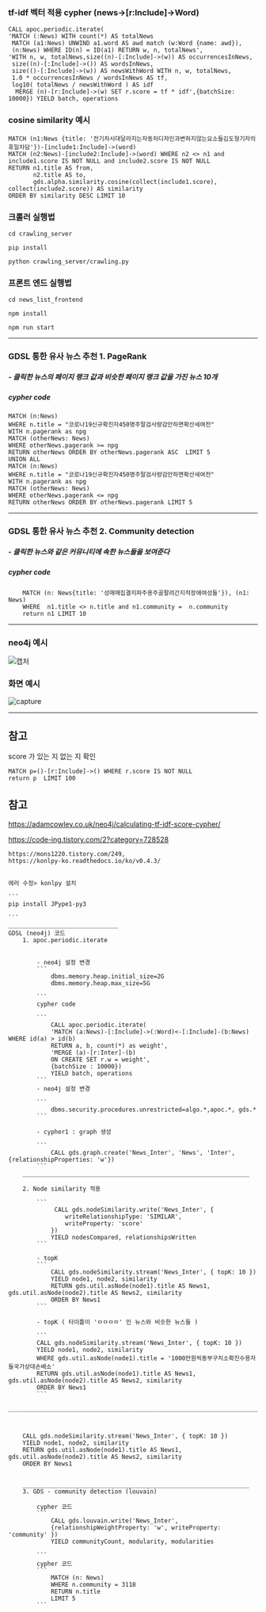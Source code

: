 
### tf-idf 벡터 적용 cypher (news->[r:Include]->Word)
```
CALL apoc.periodic.iterate(
'MATCH (:News) WITH count(*) AS totalNews 
 MATCH (a1:News) UNWIND a1.word AS awd match (w:Word {name: awd}),
 (n:News) WHERE ID(n) = ID(a1) RETURN w, n, totalNews',
'WITH n, w, totalNews,size((n)-[:Include]->(w)) AS occurrencesInNews, 
 size((n)-[:Include]->()) AS wordsInNews, 
 size(()-[:Include]->(w)) AS newsWithWord WITH n, w, totalNews, 
 1.0 * occurrencesInNews / wordsInNews AS tf, 
 log10( totalNews / newsWithWord ) AS idf 
  MERGE (n)-[r:Include]->(w) SET r.score = tf * idf',{batchSize: 10000}) YIELD batch, operations
```
### cosine similarity 예시
```
MATCH (n1:News {title: '전기차시대달라지는자동차디자인과변하지않는요소들김도형기자의휴일차담'})-[include1:Include]->(word)
MATCH (n2:News)-[include2:Include]->(word) WHERE n2 <> n1 and include1.score IS NOT NULL and include2.score IS NOT NULL
RETURN n1.title AS from,
       n2.title AS to,
       gds.alpha.similarity.cosine(collect(include1.score), collect(include2.score)) AS similarity
ORDER BY similarity DESC LIMIT 10
```


### 크롤러 실행법

```
cd crawling_server

pip install 

python crawling_server/crawling.py

```

### 프론트 엔드 실행법

```
cd news_list_frontend

npm install

npm run start
```
__________________________________________________

### GDSL 통한 유사 뉴스 추천  1. PageRank
##### - 클릭한 뉴스의 페이지 랭크 값과 비슷한 페이지 랭크 값을 가진 뉴스 10개 
##### cypher code 

```
MATCH (n:News)
WHERE n.title = "코로나19신규확진자450명주말검사량감안하면확산세여전" 
WITH n.pagerank as npg
MATCH (otherNews: News)
WHERE otherNews.pagerank >= npg 
RETURN otherNews ORDER BY otherNews.pagerank ASC  LIMIT 5
UNION ALL
MATCH (n:News)
WHERE n.title = "코로나19신규확진자450명주말검사량감안하면확산세여전" 
WITH n.pagerank as npg
MATCH (otherNews: News)
WHERE otherNews.pagerank <= npg 
RETURN otherNews ORDER BY otherNews.pagerank LIMIT 5
```
______________________________________________________

### GDSL 통한 유사 뉴스 추천  2. Community detection
##### - 클릭한 뉴스와 같은  커뮤니티에 속한 뉴스들을 보여준다
##### cypher code 

```
    MATCH (n: News{title: '성매매집결지파주용주골팔려간지적장애여성들'}), (n1: News)
    WHERE  n1.title <> n.title and n1.community =  n.community
    return n1 LIMIT 10
```

______________________________


### neo4j  예시
![캡처](/file_for_github_readmd/pic111.jpg)

### 화면  예시
![capture](/file_for_github_readmd/co_similar.png)



______________________

## 참고 
score 가 있는 지 없는 지 확인 
```
MATCH p=()-[r:Include]->() WHERE r.score IS NOT NULL
return p  LIMIT 100
```

## 참고
   https://adamcowley.co.uk/neo4j/calculating-tf-idf-score-cypher/


   https://code-ing.tistory.com/2?category=728528
    
    https://mons1220.tistory.com/249,
    https://konlpy-ko.readthedocs.io/ko/v0.4.3/


    에러 수정> konlpy 설치

    ```
    pip install JPype1-py3
    
    ```
    _______________________________
    GDSL (neo4j) 코드
        1. apoc.periodic.iterate


            - neo4j 설정 변경
            ```
                dbms.memory.heap.initial_size=2G
                dbms.memory.heap.max_size=5G

            ```
            cypher code 

            ```
                CALL apoc.periodic.iterate(
                'MATCH (a:News)-[:Include]->(:Word)<-[:Include]-(b:News) WHERE id(a) > id(b)
                RETURN a, b, count(*) as weight',
                'MERGE (a)-[r:Inter]-(b)
                ON CREATE SET r.w = weight',
                {batchSize : 10000})
                YIELD batch, operations
            ```
            - neo4j 설정 변경
            
            ```
                dbms.security.procedures.unrestricted=algo.*,apoc.*, gds.*
            ```

            - cypher1 : graph 생성

            ```
                CALL gds.graph.create('News_Inter', 'News', 'Inter', {relationshipProperties: 'w'})
            ```
        ________________________________________________________________

        2. Node similarity 적용 
            
            ```
                 CALL gds.nodeSimilarity.write('News_Inter', {
                    writeRelationshipType: 'SIMILAR',
                    writeProperty: 'score'
                })
                YIELD nodesCompared, relationshipsWritten
            ```

            - topK 
            ```
                CALL gds.nodeSimilarity.stream('News_Inter', { topK: 10 })
                YIELD node1, node2, similarity
                RETURN gds.util.asNode(node1).title AS News1, gds.util.asNode(node2).title AS News2, similarity
                ORDER BY News1
            ```

            - topK ( 타이틀이 'ㅁㅁㅁㅁ' 인 뉴스와 비슷한 뉴스들 )
            
            ```
            CALL gds.nodeSimilarity.stream('News_Inter', { topK: 10 })
            YIELD node1, node2, similarity
            WHERE gds.util.asNode(node1).title = '1000만원씩동부구치소확진수용자들국가상대손배소'
            RETURN gds.util.asNode(node1).title AS News1, gds.util.asNode(node2).title AS News2, similarity
            ORDER BY News1
            ```
        _____________________________________________________________________________________________________
        
       

        CALL gds.nodeSimilarity.stream('News_Inter', { topK: 10 })
        YIELD node1, node2, similarity
        RETURN gds.util.asNode(node1).title AS News1, gds.util.asNode(node2).title AS News2, similarity
        ORDER BY News1


        ________________________________________________________________
        3. GDS - community detection (louvain)

            cypher 코드
            ```
                CALL gds.louvain.write('News_Inter', 
                {relationshipWeightProperty: 'w', writeProperty: 'community' })
                YIELD communityCount, modularity, modularities

            ```
            cypher 코드 
            ```
                MATCH (n: News)
                WHERE n.community = 3118
                RETURN n.title
                LIMIT 5 
            ```
